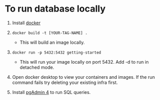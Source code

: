 # To run database locally

1. Install [docker](https://docs.docker.com/get-docker/)

2. `docker build -t [YOUR-TAG-NAME] .`

   - This will build an image locally.

3. `docker run -p 5432:5432 getting-started`

   - This will run your image locally on port 5432. Add -d to run in detached mode.

4. Open docker desktop to view your containers and images. If the run command fails try deleting your existing infra first.

5. Install [pgAdmin 4](https://www.pgadmin.org/download/) to run SQL queries.
